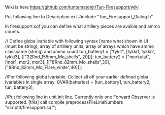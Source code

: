 Wiki is here https://github.com/tuntematonjr/Tun-Firesupport/wiki

Put following line to Description.ext
#include "Tun_Firesupport_Dialog.h"

In firesupport.sqf you can define what artillery pieces are avaible and ammo counts.

// Define globa lvariable with following syntax [name what shown in UI (must be string), array of artillery units, array of arrays which have ammo classname (string) and ammo count
tun_battery1 = ["tykit", [tykki1, tykki2, tykki3], [["32Rnd_155mm_Mo_shells", 20]]];
tun_battery2 = ["morkulat", [mor1, mor2, mor3], [["8Rnd_82mm_Mo_shells",30], ["8Rnd_82mm_Mo_Flare_white",40]]];

//For following globa lvariable. Collect all off your earlier defined globa lvariables in single array.
GVAR(batteries) = [tun_battery1, tun_battery2, tun_battery3];


//Put following line in unit init line. Currently only one Forward Observer is supported.
[this] call compile preprocessFileLineNumbers "scriptit/firesupport.sqf";
